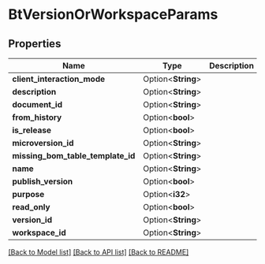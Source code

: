 # BtVersionOrWorkspaceParams

## Properties

Name | Type | Description | Notes
------------ | ------------- | ------------- | -------------
**client_interaction_mode** | Option<**String**> |  | [optional]
**description** | Option<**String**> |  | [optional]
**document_id** | Option<**String**> |  | [optional]
**from_history** | Option<**bool**> |  | [optional]
**is_release** | Option<**bool**> |  | [optional]
**microversion_id** | Option<**String**> |  | [optional]
**missing_bom_table_template_id** | Option<**String**> |  | [optional]
**name** | Option<**String**> |  | [optional]
**publish_version** | Option<**bool**> |  | [optional]
**purpose** | Option<**i32**> |  | [optional]
**read_only** | Option<**bool**> |  | [optional]
**version_id** | Option<**String**> |  | [optional]
**workspace_id** | Option<**String**> |  | [optional]

[[Back to Model list]](../README.md#documentation-for-models) [[Back to API list]](../README.md#documentation-for-api-endpoints) [[Back to README]](../README.md)


